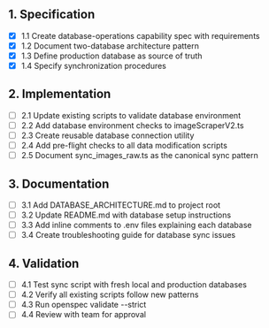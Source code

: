 ## 1. Specification
- [x] 1.1 Create database-operations capability spec with requirements
- [x] 1.2 Document two-database architecture pattern
- [x] 1.3 Define production database as source of truth
- [x] 1.4 Specify synchronization procedures

## 2. Implementation
- [ ] 2.1 Update existing scripts to validate database environment
- [ ] 2.2 Add database environment checks to imageScraperV2.ts
- [ ] 2.3 Create reusable database connection utility
- [ ] 2.4 Add pre-flight checks to all data modification scripts
- [ ] 2.5 Document sync_images_raw.ts as the canonical sync pattern

## 3. Documentation
- [ ] 3.1 Add DATABASE_ARCHITECTURE.md to project root
- [ ] 3.2 Update README.md with database setup instructions
- [ ] 3.3 Add inline comments to .env files explaining each database
- [ ] 3.4 Create troubleshooting guide for database sync issues

## 4. Validation
- [ ] 4.1 Test sync script with fresh local and production databases
- [ ] 4.2 Verify all existing scripts follow new patterns
- [ ] 4.3 Run openspec validate --strict
- [ ] 4.4 Review with team for approval
